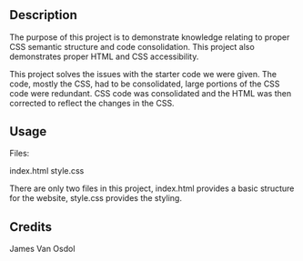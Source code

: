# <Accessibility-Challenge>

## Description

The purpose of this project is to demonstrate knowledge relating to proper CSS semantic structure and code consolidation. This project also demonstrates proper HTML and CSS accessibility.

This project solves the issues with the starter code we were given. The code, mostly the CSS, had to be consolidated, large portions of the CSS code were redundant. CSS code was consolidated and the HTML was then corrected to reflect the changes in the CSS.

## Usage

Files: 

index.html
style.css

There are only two files in this project, index.html provides a basic structure for the website, style.css provides the styling.


## Credits

James Van Osdol
